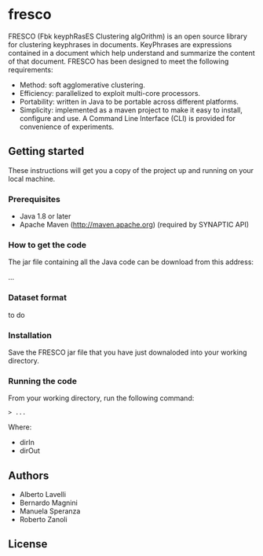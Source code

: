 # fresco

FRESCO (Fbk keyphRasES Clustering algOrithm) is an open source library for clustering keyphrases in documents. KeyPhrases are expressions contained in a document which help understand and summarize the content of that document. FRESCO has been designed to meet the following requirements:

- Method: soft agglomerative clustering.
- Efficiency: parallelized to exploit multi-core processors. 
- Portability: written in Java to be portable across different platforms.
- Simplicity:  implemented as a maven project to make it easy to install, configure and use. A Command Line Interface (CLI) is provided for convenience of experiments.


## Getting started

These instructions will get you a copy of the project up and running on your local machine.

### Prerequisites

- Java 1.8 or later
- Apache Maven (http://maven.apache.org) (required by SYNAPTIC API)

### How to get the code

The jar file containing all the Java code can be download from this address: 

...


### Dataset format
to do

### Installation

Save the FRESCO jar file that you have just downaloded into your working directory.

### Running the code

From your working directory, run the following command:

```> ...```

Where: 
- dirIn
- dirOut


## Authors

- Alberto Lavelli
- Bernardo Magnini
- Manuela Speranza
- Roberto Zanoli

## License

